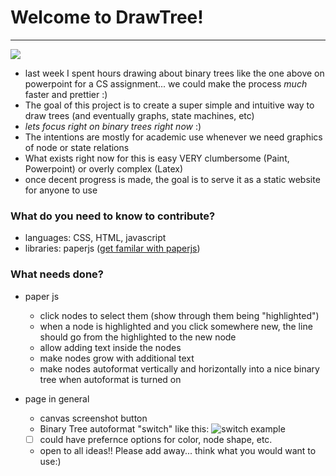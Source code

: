 # Welcome to DrawTree!
-----------------------
![](https://qph.ec.quoracdn.net/main-qimg-4a2cbee653c8636a069ef0d9fa0b08fa)

* last week I spent hours drawing about binary trees like the one above on powerpoint for a CS assignment... we could make the process *much* faster and prettier :)
* The goal of this project is to create a super simple and intuitive way to draw trees (and eventually graphs, state machines, etc)
* *lets focus right on binary trees right now* :)
* The intentions are mostly for academic use whenever we need graphics of node or state relations
* What exists right now for this is easy VERY clumbersome (Paint, Powerpoint) or overly complex (Latex)
* once decent progress is made, the goal is to serve it as a static website for anyone to use

### What do you need to know to contribute?
* languages: CSS, HTML, javascript
* libraries: paperjs ([get familar with paperjs](https://www.google.com))

### What needs done?
* paper js
	* click nodes to select them (show through them being "highlighted")
	* when a node is highlighted and you click somewhere new, the line should go from the highlighted to the new node
	* allow adding text inside the nodes
	* make nodes grow with additional text
	* make nodes autoformat vertically and horizontally into a nice binary tree when autoformat is turned on 

* page in general
	* canvas screenshot button
	* Binary Tree autoformat "switch" like this:
![switch example](https://speckycdn-sdm.netdna-ssl.com/wp-content/uploads/2010/05/css_jquery_button_16.jpg)
	- [ ] could have prefernce options for color, node shape, etc.
	* open to all ideas!! Please add away... think what you would want to use:)
	
